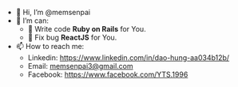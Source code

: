 - 👋 Hi, I’m @memsenpai
- 👀 I’m can:
  - 📝 Write code **Ruby on Rails** for You.
  - 🔧 Fix bug **ReactJS** for You.
- 📫 How to reach me: 
  - Linkedin: https://www.linkedin.com/in/dao-hung-aa034b12b/
  - Email: memsenpai3@gmail.com
  - Facebook: https://www.facebook.com/YTS.1996

<!---
memsenpai/memsenpai is a ✨ special ✨ repository because its `README.md` (this file) appears on your GitHub profile.
You can click the Preview link to take a look at your changes.
--->
